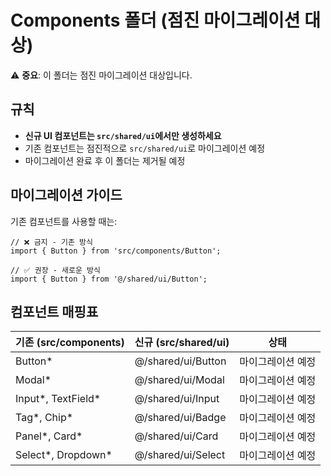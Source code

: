 # Components 폴더 (점진 마이그레이션 대상)

⚠️ **중요**: 이 폴더는 점진 마이그레이션 대상입니다.

## 규칙

- **신규 UI 컴포넌트는 `src/shared/ui`에서만 생성하세요**
- 기존 컴포넌트는 점진적으로 `src/shared/ui`로 마이그레이션 예정
- 마이그레이션 완료 후 이 폴더는 제거될 예정

## 마이그레이션 가이드

기존 컴포넌트를 사용할 때는:

```tsx
// ❌ 금지 - 기존 방식
import { Button } from 'src/components/Button';

// ✅ 권장 - 새로운 방식
import { Button } from '@/shared/ui/Button';
```

## 컴포넌트 매핑표

| 기존 (src/components) | 신규 (src/shared/ui) | 상태              |
| --------------------- | -------------------- | ----------------- |
| Button\*              | @/shared/ui/Button   | 마이그레이션 예정 |
| Modal\*               | @/shared/ui/Modal    | 마이그레이션 예정 |
| Input*, TextField*    | @/shared/ui/Input    | 마이그레이션 예정 |
| Tag*, Chip*           | @/shared/ui/Badge    | 마이그레이션 예정 |
| Panel*, Card*         | @/shared/ui/Card     | 마이그레이션 예정 |
| Select*, Dropdown*    | @/shared/ui/Select   | 마이그레이션 예정 |
